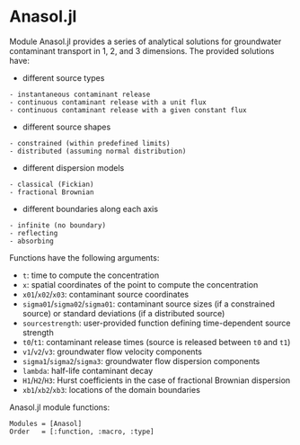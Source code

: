 
<a id='Anasol.jl-1'></a>

# Anasol.jl


Module Anasol.jl provides a series of analytical solutions for groundwater contaminant transport in 1, 2, and 3 dimensions. The provided solutions have:


  * different source types


```
- instantaneous contaminant release
- continuous contaminant release with a unit flux
- continuous contaminant release with a given constant flux
```


  * different source shapes


```
- constrained (within predefined limits)
- distributed (assuming normal distribution)
```


  * different dispersion models


```
- classical (Fickian)
- fractional Brownian
```


  * different boundaries along each axis


```
- infinite (no boundary)
- reflecting
- absorbing
```


Functions have the following arguments:


  * `t`: time to compute the concentration
  * `x`: spatial coordinates of the point to compute the concentration
  * `x01`/`x02`/`x03`: contaminant source coordinates
  * `sigma01`/`sigma02`/`sigma01`: contaminant source sizes (if a constrained source) or standard deviations (if a distributed source)
  * `sourcestrength`: user-provided function defining time-dependent source strength
  * `t0`/`t1`: contaminant release times (source is released  between `t0` and `t1`)
  * `v1`/`v2`/`v3`: groundwater flow velocity components
  * `sigma1`/`sigma2`/`sigma3`: groundwater flow dispersion components
  * `lambda`: half-life contaminant decay
  * `H1`/`H2`/`H3`: Hurst coefficients in the case of fractional Brownian dispersion
  * `xb1`/`xb2`/`xb3`: locations of the domain boundaries


Anasol.jl module functions:


```@autodocs
Modules = [Anasol]
Order   = [:function, :macro, :type]
```

